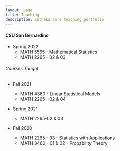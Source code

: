```yaml
---
layout: page
title: Teaching
description: Suthakaran's teaching portfolio
---
```

#### CSU San Bernardino
* Spring 2022
   * <a style="text-decoration:none" href="../pages/LinStatModProj.html" target="_blank" rel="noopener noreferrer">MATH 5565 - Mathematical Statistics</a>
   * <a style="text-decoration:none" href="../pages/StatApp.html" target="_blank" rel="noopener noreferrer">MATH 2265 - 02 & 03</a>
  
###### Courses Taught
* Fall 2021
   * MATH 4360 - Linear Statistical Models
   * MATH 2265 - 02 & 04

* Spring 2021
   * MATH 2265-02 & 03
  
* Fall 2020
   * MATH 2265 - 03 - Statistics with Applications 
   * MATH 3460 - 01 & 02 - Probability Theory

